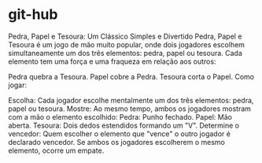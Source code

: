 # git-hub
Pedra, Papel e Tesoura: Um Clássico Simples e Divertido
Pedra, Papel e Tesoura é um jogo de mão muito popular, onde dois jogadores escolhem simultaneamente um dos três elementos: pedra, papel ou tesoura. Cada elemento tem uma força e uma fraqueza em relação aos outros:

Pedra quebra a Tesoura.
Papel cobre a Pedra.
Tesoura corta o Papel.
Como jogar:

Escolha: Cada jogador escolhe mentalmente um dos três elementos: pedra, papel ou tesoura.
Mostre: Ao mesmo tempo, ambos os jogadores mostram com a mão o elemento escolhido:
Pedra: Punho fechado.
Papel: Mão aberta.
Tesoura: Dois dedos estendidos formando um "V".
Determine o vencedor: Quem escolher o elemento que "vence" o outro jogador é declarado vencedor. Se ambos os jogadores escolherem o mesmo elemento, ocorre um empate.
